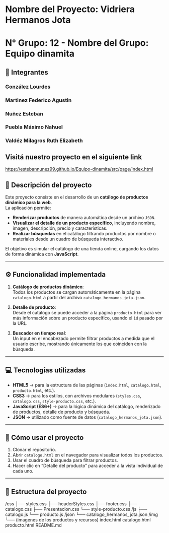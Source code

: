 # Nombre del Proyecto: Vidriera Hermanos Jota
# **N° Grupo: 12 - Nombre del Grupo: Equipo dinamita**

## 📌 Integrantes
### González Lourdes
### Martinez Federico Agustin
### Nuñez Esteban
### Puebla Máximo Nahuel
### Valdéz Milagros Ruth Elizabeth

## Visitá nuestro proyecto en el siguiente link
https://estebannunez99.github.io/Equipo-dinamita/src/page/index.html

## 📝 Descripción del proyecto
Este proyecto consiste en el desarrollo de un **catálogo de productos dinámico para la web**.  
La aplicación permite:

- **Renderizar productos** de manera automática desde un archivo `JSON`.
- **Visualizar el detalle de un producto específico**, incluyendo nombre, imagen, descripción, precio y características.
- **Realizar búsquedas** en el catálogo filtrando productos por nombre o materiales desde un cuadro de búsqueda interactivo.

El objetivo es simular el catálogo de una tienda online, cargando los datos de forma dinámica con **JavaScript**.

---

## ⚙️ Funcionalidad implementada
1. **Catálogo de productos dinámico**:  
   Todos los productos se cargan automáticamente en la página `catalogo.html` a partir del archivo `catalogo_hermanos_jota.json`.

2. **Detalle de producto**:  
   Desde el catálogo se puede acceder a la página `producto.html` para ver más información sobre un producto específico, usando el `id` pasado por la URL.

3. **Buscador en tiempo real**:  
   Un input en el encabezado permite filtrar productos a medida que el usuario escribe, mostrando únicamente los que coinciden con la búsqueda.

---

## 💻 Tecnologías utilizadas
- **HTML5** → para la estructura de las páginas (`index.html`, `catalogo.html`, `producto.html`, etc.).
- **CSS3** → para los estilos, con archivos modulares (`styles.css`, `catalogo.css`, `style-producto.css`, etc.).
- **JavaScript (ES6+)** → para la lógica dinámica del catálogo, renderizado de productos, detalle de producto y búsqueda.
- **JSON** → utilizado como fuente de datos (`catalogo_hermanos_jota.json`).

---

## 🚀 Cómo usar el proyecto
1. Clonar el repositorio.
2. Abrir `catalogo.html` en el navegador para visualizar todos los productos.
3. Usar el cuadro de búsqueda para filtrar productos.
4. Hacer clic en “Detalle del producto” para acceder a la vista individual de cada uno.

---

## 📂 Estructura del proyecto
/css
├── styles.css
├── headerStyles.css
├── footer.css
├── catalogo.css
├── Presentacion.css
└── style-producto.css
/js
├── catalogo.js
└── producto.js
/json
└── catalogo_hermanos_jota.json
/img
└── (imagenes de los productos y recursos)
index.html
catalogo.html
producto.html
README.md